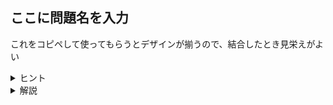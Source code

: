 ## ここに問題名を入力 

これをコピペして使ってもらうとデザインが揃うので、結合したとき見栄えがよい

<details><summary> ヒント </summary>
ヒントはなくてもいいし、3つあってもいい。問題ごとにうまくやる
</details>

<details><summary> 解説 </summary>

この問題では
$\textrm{O}(N^2)$
の解法と
$\mathrm{O}(NlogN)$
の解法があります。

$f(x) = x^2 + 1$

```cpp
#include <iostream>

int main(){
  std::cout << "Hello world!" << std::endl;
  return 0;
}
```

> [tips]
> 必要なら、厳密な証明や仕様などを他のサイトに文献として提示することで記述を簡潔にできる
> <a href="https://docs.github.com/ja/get-started/writing-on-github/getting-started-with-writing-and-formatting-on-github/basic-writing-and-formatting-syntax" target="_blank"> md記法の詳細 </a>

</details>
